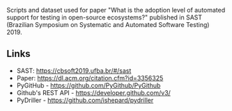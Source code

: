 Scripts and dataset used for paper "What is the adoption level of automated support for testing in open-source ecosystems?" published in SAST (Brazilian Symposium on Systematic and Automated Software Testing) 2019.

## Links
* SAST: https://cbsoft2019.ufba.br/#/sast
* Paper: https://dl.acm.org/citation.cfm?id=3356325
* PyGitHub - https://github.com/PyGithub/PyGithub
* Github's REST API - https://developer.github.com/v3/
* PyDriller -  https://github.com/ishepard/pydriller
